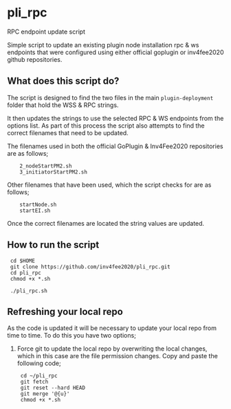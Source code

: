 # pli_rpc
RPC endpoint update script

Simple script to update an existing plugin node installation rpc & ws endpoints that were configured using either official goplugin or inv4fee2020 github repositories.


## What does this script do?

The script is designed to find the two files in the main `plugin-deployment` folder that hold the WSS & RPC strings. 

It then updates the strings to use the selected RPC & WS endpoints from the options list. As part of this process the script also attempts to find the correct filenames that need to be updated.


The filenames used in both the official GoPlugin & Inv4Fee2020 repositories are as follows;

        2_nodeStartPM2.sh
        3_initiatorStartPM2.sh

Other filenames that have been used, which the script checks for are as follows;

        startNode.sh
        startEI.sh

Once the correct filenames are located the string values are updated.


## How to run the script

```
 cd $HOME
 git clone https://github.com/inv4fee2020/pli_rpc.git
 cd pli_rpc
 chmod +x *.sh
 
 ./pli_rpc.sh 

 ```


## Refreshing your local repo

As the code is updated it will be necessary to update your local repo from time to time. To do this you have two options;


1. Force git to update the local repo by overwriting the local changes, which in this case are the file permission changes. Copy and paste the following code;
        
        cd ~/pli_rpc
        git fetch
        git reset --hard HEAD
        git merge '@{u}'
        chmod +x *.sh